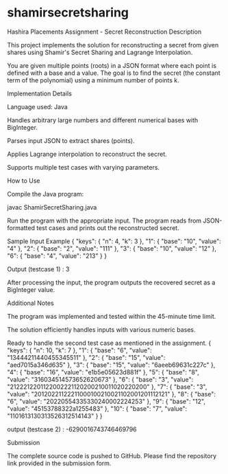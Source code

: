 # shamirsecretsharing
Hashira Placements Assignment - Secret Reconstruction
Description

This project implements the solution for reconstructing a secret from given shares using Shamir's Secret Sharing and Lagrange Interpolation.

You are given multiple points (roots) in a JSON format where each point is defined with a base and a value. The goal is to find the secret (the constant term of the polynomial) using a minimum number of points k.

Implementation Details

Language used: Java

Handles arbitrary large numbers and different numerical bases with BigInteger.

Parses input JSON to extract shares (points).

Applies Lagrange interpolation to reconstruct the secret.

Supports multiple test cases with varying parameters.

How to Use

Compile the Java program:

javac ShamirSecretSharing.java


Run the program with the appropriate input. The program reads from JSON-formatted test cases and prints out the reconstructed secret.

Sample Input Example
{
  "keys": {
    "n": 4,
    "k": 3
  },
  "1": {
    "base": "10",
    "value": "4"
  },
  "2": {
    "base": "2",
    "value": "111"
  },
  "3": {
    "base": "10",
    "value": "12"
  },
  "6": {
    "base": "4",
    "value": "213"
  }
}

Output (testcase 1) : 3


After processing the input, the program outputs the recovered secret as a BigInteger value.

Additional Notes

The program was implemented and tested within the 45-minute time limit.

The solution efficiently handles inputs with various numeric bases.

Ready to handle the second test case as mentioned in the assignment.
{
"keys": {
    "n": 10,
    "k": 7
  },
  "1": {
    "base": "6",
    "value": "13444211440455345511"
  },
  "2": {
    "base": "15",
    "value": "aed7015a346d635"
  },
  "3": {
    "base": "15",
    "value": "6aeeb69631c227c"
  },
  "4": {
    "base": "16",
    "value": "e1b5e05623d881f"
  },
  "5": {
    "base": "8",
    "value": "316034514573652620673"
  },
  "6": {
    "base": "3",
    "value": "2122212201122002221120200210011020220200"
  },
  "7": {
    "base": "3",
    "value": "20120221122211000100210021102001201112121"
  },
  "8": {
    "base": "6",
    "value": "20220554335330240002224253"
  },
  "9": {
    "base": "12",
    "value": "45153788322a1255483"
  },
  "10": {
    "base": "7",
    "value": "1101613130313526312514143"
  }
}


output (testcase 2) : -6290016743746469796

Submission

The complete source code is pushed to GitHub. Please find the repository link provided in the submission form.
